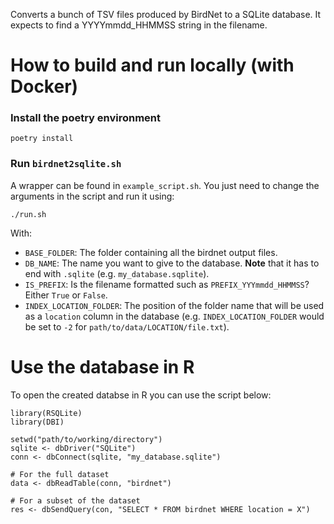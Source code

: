 Converts a bunch of TSV files produced by BirdNet to a SQLite database.
It expects to find a YYYYmmdd_HHMMSS string in the filename.

# How to build and run locally (with Docker)

### Install the poetry environment

```
poetry install
```

### Run `birdnet2sqlite.sh`

A wrapper can be found in `example_script.sh`. You just need to change the arguments in the script and run it using:

`./run.sh`

With:

- `BASE_FOLDER`: The folder containing all the birdnet output files.
- `DB_NAME`: The name you want to give to the database. **Note** that it has to end with `.sqlite` (e.g. `my_database.sqplite`).
- `IS_PREFIX`: Is the filename formatted such as `PREFIX_YYYmmdd_HHMMSS`? Either `True` or `False`.
- `INDEX_LOCATION_FOLDER`: The position of the folder name that will be used as a `location` column in the database (e.g. `INDEX_LOCATION_FOLDER` would be set to `-2` for `path/to/data/LOCATION/file.txt`).


# Use the database in R

To open the created databse in R you can use the script below:

```
library(RSQLite)
library(DBI)

setwd("path/to/working/directory")
sqlite <- dbDriver("SQLite")
conn <- dbConnect(sqlite, "my_database.sqlite")

# For the full dataset
data <- dbReadTable(conn, "birdnet")

# For a subset of the dataset
res <- dbSendQuery(con, "SELECT * FROM birdnet WHERE location = X")
```
